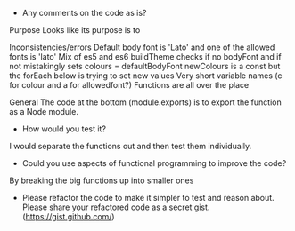 * Any comments on the code as is?

Purpose
Looks like its purpose is to 

Inconsistencies/errors
Default body font is 'Lato' and one of the allowed fonts is 'lato'
Mix of es5 and es6
buildTheme checks if no bodyFont and if not mistakingly sets colours = defaultBodyFont
newColours is a const but the forEach below is trying to set new values
Very short variable names (c for colour and a for allowedfont?)
Functions are all over the place


General
The code at the bottom (module.exports) is to export the function as a Node module.


* How would you test it?

I would separate the functions out and then test them individually.

* Could you use aspects of functional programming to improve the code?

By breaking the big functions up into smaller ones

* Please refactor the code to make it simpler to test and reason about. Please share your refactored code as a secret gist. (https://gist.github.com/)